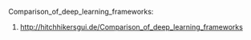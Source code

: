 Comparison_of_deep_learning_frameworks:
1. http://hitchhikersgui.de/Comparison_of_deep_learning_frameworks
